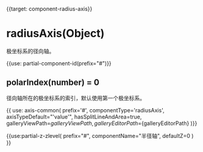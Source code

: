 
{{target: component-radius-axis}}

# radiusAxis(Object)

极坐标系的径向轴。

{{use: partial-component-id(prefix="#")}}

## polarIndex(number) = 0

径向轴所在的极坐标系的索引，默认使用第一个极坐标系。

{{ use: axis-common(
    prefix='#',
    componentType='radiusAxis',
    axisTypeDefault="'value'",
    hasSplitLineAndArea=true,
    galleryViewPath=${galleryViewPath},
    galleryEditorPath=${galleryEditorPath}
)}}


{{use:partial-z-zlevel(
    prefix="#",
    componentName="半径轴",
    defaultZ=0
) }}
